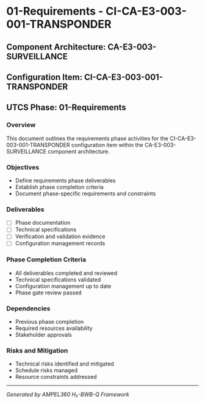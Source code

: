 # 01-Requirements - CI-CA-E3-003-001-TRANSPONDER

## Component Architecture: CA-E3-003-SURVEILLANCE
## Configuration Item: CI-CA-E3-003-001-TRANSPONDER
## UTCS Phase: 01-Requirements

### Overview
This document outlines the requirements phase activities for the CI-CA-E3-003-001-TRANSPONDER configuration item within the CA-E3-003-SURVEILLANCE component architecture.

### Objectives
- Define requirements phase deliverables
- Establish phase completion criteria
- Document phase-specific requirements and constraints

### Deliverables
- [ ] Phase documentation
- [ ] Technical specifications
- [ ] Verification and validation evidence
- [ ] Configuration management records

### Phase Completion Criteria
- All deliverables completed and reviewed
- Technical specifications validated
- Configuration management up to date
- Phase gate review passed

### Dependencies
- Previous phase completion
- Required resources availability
- Stakeholder approvals

### Risks and Mitigation
- Technical risks identified and mitigated
- Schedule risks managed
- Resource constraints addressed

---
*Generated by AMPEL360 H₂-BWB-Q Framework*

